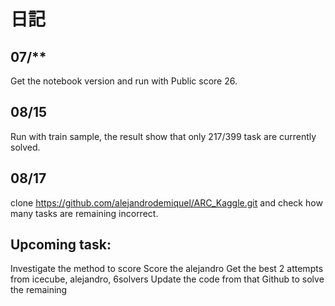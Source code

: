 # 日記

## 07/**
Get the notebook version and run with Public score 26.

## 08/15
Run with train sample, the result show that only 217/399 task are currently solved.

## 08/17
clone 
https://github.com/alejandrodemiquel/ARC_Kaggle.git 
and check how many tasks are remaining incorrect.

## Upcoming task:
Investigate the method to score
Score the alejandro
Get the best 2 attempts from icecube, alejandro, 6solvers
Update the code from that Github to solve the remaining
